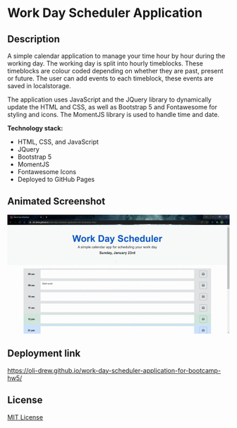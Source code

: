 # Work Day Scheduler Application

## Description

A simple calendar application to manage your time hour by hour during the working day. The working day is split into hourly timeblocks.
These timeblocks are colour coded depending on whether they are past, present or future. The user can add events to each timeblock, these events are saved in localstorage.

The application uses JavaScript and the JQuery library to dynamically update the HTML and CSS, as well as Bootstrap 5 and Fontawesome for styling and icons. The MomentJS library is used to handle time and date.

**Technology stack:**

- HTML, CSS, and JavaScript
- JQuery
- Bootstrap 5
- MomentJS
- Fontawesome Icons
- Deployed to GitHub Pages

## Animated Screenshot

![Preview of Day Planner](./assets/images/day-planner.gif)

## Deployment link

https://oli-drew.github.io/work-day-scheduler-application-for-bootcamp-hw5/

## License

[MIT License](LICENSE)

